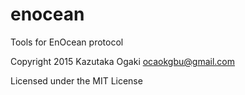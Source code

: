 # enocean
Tools for EnOcean protocol 

Copyright 2015 Kazutaka Ogaki <ocaokgbu@gmail.com>



Licensed under the MIT License

